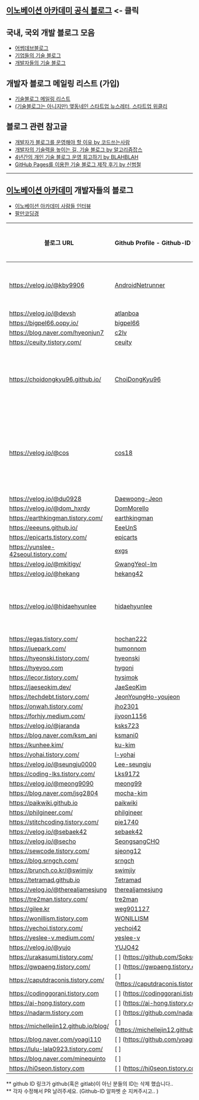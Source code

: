 ## [이노베이션 아카데미 공식 블로그](https://42place.innovationacademy.kr/) <- 클릭

## 국내, 국외 개발 블로그 모음

* [어썸데브블로그](https://github.com/awesome-devblog/awesome-devblog)
* [기업들의 기술 블로그](tech_blogs.md)
* [개발자들의 기술 블로그](personal_blogs.md)

## 개발자 블로그 메일링 리스트 (가입)

* [기술블로그 메일링 리스트](https://42place.innovationacademy.kr/newsletter)
* [(기술블로그는 아니지만) 옆동네인 스타트업 뉴스레터, 스타트업 위클리](http://glance.media/subscription/subscribe)

## 블로그 관련 참고글

* [개발자가 블로그를 운영해야 할 이유 by 코드쓰는사람](https://taegon.kim/archives/7107)
* [개발자의 기술력을 높이는 길, 기술 블로그 by 알고리즘잡스](https://brunch.co.kr/@thswlsgh/6)
* [4년간의 개인 기술 블로그 운영 회고하기 by BLAHBLAH](https://www.holaxprogramming.com/2016/11/17/blahblah-writing-as-programmer/)
* [GitHub Pages를 이용한 기술 블로그 제작 후기 by 신범철](https://medium.com/deliverytechkorea/github-pages를-이용한-기술-블로그-제작-후기-77ce4b5e5564)

----------

## [이노베이션 아카데미](https://innovationacademy.kr) 개발자들의 블로그

* [이노베이션 아카데미 사람들 인터뷰](https://humansof42.com)
* [팔만코딩경](https://80000coding.oopy.io)


| 블로그 URL                                 | Github Profile - Github-ID 알파벳순                             | 소개멘트          |
|-----------------------------------------|:------------------------------------------------------------|---------------|
| 	https://velog.io/@kby9906	             | 	[AndroidNetrunner](https://github.com/AndroidNetrunner)	   | 	도전하는 삶	      |
| 	https://velog.io/@devsh	               | 	[atlanboa](https://github.com/atlanboa)	                   | 		            |
| 	https://bigpel66.oopy.io/	             | 	[bigpel66](https://github.com/bigpel66)	                   | 		            |
| 	https://blog.naver.com/hyeonjun7	      | 	[c2lv](https://github.com/c2lv)	                           | 		            |
| 	https://ceuity.tistory.com/	           | 	[ceuity](https://github.com/ceuity)	                       | 		            |
| 	https://choidongkyu96.github.io/	      | 	[ChoiDongKyu96](https://github.com/ChoiDongKyu96)	         | 	소소한 코딩모음	    |
| 	https://velog.io/@cos	                 | 	[	cos18	](https://github.com/cos18)	                       | 	잡다한거 하는 개발자	 |
| 	https://velog.io/@du0928	              | 	[	Daewoong-Jeon	](https://github.com/Daewoong-Jeon)	       | 		            |
| 	https://velog.io/@dom_hxrdy	           | 	[	DomMorello	](https://github.com/DomMorello)	             | 		            |
| 	https://earthkingman.tistory.com/	     | 	[	earthkingman	](https://github.com/earthkingman)	         | 		            |
| 	https://eeeuns.github.io/	             | 	[	EeeUnS	](https://github.com/EeeUnS)	                     | 		            |
| 	https://epicarts.tistory.com/	         | 	[	epicarts	](https://github.com/epicarts)	                 | 		            |
| 	https://yunslee-42seoul.tistory.com/	  | 	[	exgs	](https://github.com/exgs)	                         | 		            |
| 	https://velog.io/@mkitigy/	            | 	[	GwangYeol-Im	](https://github.com/GwangYeol-Im)	         | 		            |
| 	https://velog.io/@hekang	              | 	[	hekang42	](https://github.com/hekang42)	                 | 		            |
| 	https://velog.io/@hidaehyunlee	        | 	[	hidaehyunlee	](https://github.com/hidaehyunlee)	         | 	삽질의 기록들	     |
| 	https://egas.tistory.com/	             | 	[	hochan222	](https://github.com/hochan222)	               | 		            |
| 	https://juepark.com/	                  | 	[	humonnom	](https://github.com/humonnom)	                 | 		            |
| 	https://hyeonski.tistory.com/	         | 	[	hyeonski	](https://github.com/hyeonski)	                 | 		            |
| 	https://hyeyoo.com	                    | 	[	hygoni	](https://github.com/hygoni)	                     | 		            |
| 	https://lecor.tistory.com/	            | 	[	hysimok	](https://github.com/hysimok)	                   | 		            |
| 	https://jaeseokim.dev/	                | 	[	JaeSeoKim	](https://github.com/jaeSeoKim)	               | 		            |
|   https://techdebt.tistory.com/           | [JeonYoungHo-youjeon](https://github.com/JeonYoungHo-youjeon)|                |
| 	https://onwah.tistory.com/	            | 	[	jho2301	](https://github.com/jho2301)	                   | 		            |
| 	https://forhjy.medium.com/	            | 	[	jiyoon1156	](https://github.com/jiyoon1156)	             | 		            |
| 	https://velog.io/@jaranda	             | 	[	ksks723	](https://github.com/ksks723)	                   | 		            |
| 	https://blog.naver.com/ksm_ani	        | 	[	ksmani0	](https://gitlab.com/ksmani0)	                   | 		            |
| 	https://kunhee.kim/	                   | 	[	ku-kim	](https://github.com/ku-kim)	                     | 		            |
| 	https://yohai.tistory.com/	            | 	[	l-yohai	](https://github.com/l-yohai)	                   | 		            |
| 	https://velog.io/@seungju0000	         | 	[	Lee-seungju	](https://github.com/Lee-seungju)	           | 		            |
| 	https://coding-lks.tistory.com/	       | 	[	Lks9172	](https://github.com/Lks9172)	                   | 		            |
| 	https://velog.io/@meong9090	           | 	[	meong99	](https://github.com/meong99)	                   | 		            |
| 	https://blog.naver.com/jsg2804	        | 	[	mocha-kim	](https://github.com/mocha-kim)	               | 		            |
| 	https://paikwiki.github.io	            | 	[	paikwiki	](https://github.com/paikwiki)	                 | 		            |
| 	https://philgineer.com/	               | 	[	philgineer	](https://github.com/philgineer)	             | 		            |
| 	https://stitchcoding.tistory.com/	     | 	[	pje1740	](https://github.com/pje1740)	                   | 		            |
| 	https://velog.io/@sebaek42	            | 	[	sebaek42	](https://github.com/sebaek42)	                 | 		            |
| 	https://velog.io/@secho	               | 	[	SeongsangCHO	](https://github.com/seongsangCHO)	         | 		            |
| 	https://sewcode.tistory.com/	          | 	[	sjeong12	](https://github.com/sjeong12)	                 | 		            |
| 	https://blog.srngch.com/	              | 	[	srngch	](https://github.com/srngch)	                     | 		            |
| 	https://brunch.co.kr/@swimjiy	         | 	[	swimjiy	](https://github.com/swimjiy)	                   | 		            |
| 	https://tetramad.github.io	            | 	[	Tetramad	](https://github.com/Tetramad)	                 | 		            |
| 	https://velog.io/@therealjamesjung	    | 	[	therealjamesjung	](https://github.com/therealjamesjung)	 | 		            |
| 	https://tre2man.tistory.com/	          | 	[	tre2man	](https://github.com/tre2man)	                   | 		            |
| 	https://gilee.kr	                      | 	[	weg901127	](https://github.com/weg901127)	               | 		            |
| 	https://wonillism.tistory.com	         | 	[	WONILLISM	](https://github.com/WONILLISM)	               | 		            |
| 	https://yechoi.tistory.com/	           | 	[	yechoi42	](https://github.com/yechoi42)	                 | 		            |
| 	https://yeslee-v.medium.com/	          | 	[	yeslee-v	](https://github.com/yeslee-v)	                 | 		            |
| 	https://velog.io/@yujo	                | 	[	YUJO42	](https://github.com/YUJO42)	                     | 		            |
| 	https://urakasumi.tistory.com/	        | 	[		] (https://github.com/Soksurim)	                        | 		            |
| 	https://gwpaeng.tistory.com/	          | 	[		] (https://gwpaeng.tistory.com/)	                       | 		            |
| 	https://caputdraconis.tistory.com/	    | 	[		]	(https://caputdraconis.tistory.com/)	                 | 		            |
| 	https://codinggorani.tistory.com	      | 	[		]	(https://codinggorani.tistory.com)	                   | 		            |
| 	https://ai-hong.tistory.com	           | 	[		]	(https://ai-hong.tistory.com)	                        | 		            |
| 	https://nadarm.tistory.com	            | 	[		]	(https://github.com/nadarm)	                          | 		            |
| 	https://michellejin12.github.io/blog/	 | 	[		]	(https://michellejin12.github.io/blog/)	              | 		            |
| 	https://blog.naver.com/yoagi110	       | 	[		]	(https://github.com/yoagi110)	                        | 		            |
| 	https://lulu-lala0923.tistory.com/	    | 	[		]		                                                     | 		            |
| 	https://blog.naver.com/minequinto	     | 	[		]		                                                     | 		            |
| 	https://hi0seon.tistory.com	           | 	[		]	(https://hi0seon.tistory.com)	                        | 		            |

** github ID 링크가 github(혹은 gitlab)이 아닌 분들의 ID는 삭제 했습니다..  
** 각자 수정해서 PR 날려주세요. (Github-ID 알파벳 순 지켜주시고.. )
